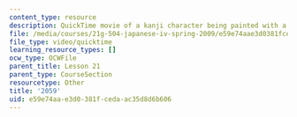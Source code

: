 ```yaml
---
content_type: resource
description: QuickTime movie of a kanji character being painted with a brush.
file: /media/courses/21g-504-japanese-iv-spring-2009/e59e74aae3d0381fcedaac35d8d6b606_2059.mov
file_type: video/quicktime
learning_resource_types: []
ocw_type: OCWFile
parent_title: Lesson 21
parent_type: CourseSection
resourcetype: Other
title: '2059'
uid: e59e74aa-e3d0-381f-ceda-ac35d8d6b606
---
```

